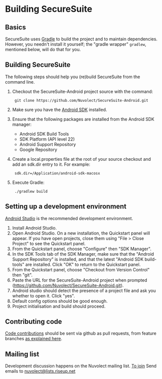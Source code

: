 Building SecureSuite
====================

Basics
------

SecureSuite uses [Gradle](http://gradle.org) to build the project and to maintain
dependencies.  However, you needn't install it yourself; the
"gradle wrapper" `gradlew`, mentioned below, will do that for you.

Building SecureSuite
--------------------

The following steps should help you (re)build SecureSuite from the command line.

1. Checkout the SecureSuite-Android project source with the command:

        git clone https://github.com/Nuvolect/SecureSuite-Android.git

2. Make sure you have the [Android SDK](https://developer.android.com/sdk/index.html) installed.
3. Ensure that the following packages are installed from the Android SDK manager:
    * Android SDK Build Tools
    * SDK Platform (API level 22)
    * Android Support Repository
    * Google Repository
4. Create a local.properties file at the root of your source checkout and add an sdk.dir entry to it.  For example:

        sdk.dir=/Application/android-sdk-macosx

5. Execute Gradle:

        ./gradlew build

Setting up a development environment
------------------------------------

[Android Studio](https://developer.android.com/sdk/installing/studio.html) is the recommended development environment.

1. Install Android Studio.
1. Open Android Studio. On a new installation, the Quickstart panel will appear. If you have open projects, close them using "File > Close Project" to see the Quickstart panel.
1. From the Quickstart panel, choose "Configure" then "SDK Manager".
1. In the SDK Tools tab of the SDK Manager, make sure that the "Android Support Repository" is installed, and that the latest "Android SDK build-tools" are installed. Click "OK" to return to the Quickstart panel.
1. From the Quickstart panel, choose "Checkout from Version Control" then "git".
1. Paste the URL for the SecureSuite-Android project when prompted (https://github.com/Nuvolect/SecureSuite-Android.git).
1. Android studio should detect the presence of a project file and ask you whether to open it. Click "yes".
1. Default config options should be good enough.
1. Project initialisation and build should proceed.

Contributing code
-----------------

[Code contributions](/CONTRIBUTING.md) should be sent via github as pull requests, from feature branches [as explained here](https://help.github.com/articles/using-pull-requests).

Mailing list
------------

Development discussion happens on the Nuvolect mailing list.
[To join](https://lists.riseup.net/www/info/nuvolect)
Send emails to nuvolect@lists.riseup.net
